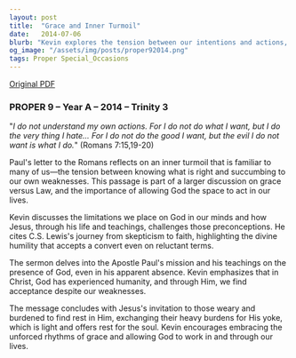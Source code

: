 ```yaml
---
layout: post
title:  "Grace and Inner Turmoil"
date:   2014-07-06
blurb: "Kevin explores the tension between our intentions and actions, drawing on Paul's reflections in Romans and C.S. Lewis's conversion experience. He emphasizes the importance of allowing God space in our lives and the concept of finding and being found by God. The sermon concludes with an invitation to exchange our burdens for the rest and peace offered by Christ."
og_image: "/assets/img/posts/proper92014.png"
tags: Proper Special_Occasions
---
```

[Original PDF](/assets/pdf/proper92014.pdf)    
### PROPER 9 – Year A – 2014 – Trinity 3

"_I do not understand my own actions. For I do not do what I want, but I do the very thing I hate... For I do not do the good I want, but the evil I do not want is what I do._" (Romans 7:15,19-20)

Paul's letter to the Romans reflects on an inner turmoil that is familiar to many of us—the tension between knowing what is right and succumbing to our own weaknesses. This passage is part of a larger discussion on grace versus Law, and the importance of allowing God the space to act in our lives.

Kevin discusses the limitations we place on God in our minds and how Jesus, through his life and teachings, challenges those preconceptions. He cites C.S. Lewis's journey from skepticism to faith, highlighting the divine humility that accepts a convert even on reluctant terms.

The sermon delves into the Apostle Paul's mission and his teachings on the presence of God, even in his apparent absence. Kevin emphasizes that in Christ, God has experienced humanity, and through Him, we find acceptance despite our weaknesses.

The message concludes with Jesus's invitation to those weary and burdened to find rest in Him, exchanging their heavy burdens for His yoke, which is light and offers rest for the soul. Kevin encourages embracing the unforced rhythms of grace and allowing God to work in and through our lives.
